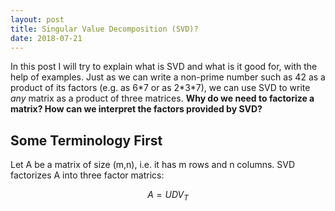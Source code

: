 ```yaml
---
layout: post
title: Singular Value Decomposition (SVD)?
date: 2018-07-21
---
```


In this post I will try to explain what is SVD and what is it good for, with the help of examples. Just as we can write a non-prime number such as 42 as a product of its factors (e.g. as 6\*7 or as 2\*3\*7), we can use SVD to write _any_ matrix as a product of three matrices. **Why do we need to factorize a matrix? How can we interpret the factors provided by SVD?**

## Some Terminology First
Let A be a matrix of size (m,n), i.e. it has m rows and n columns. SVD factorizes A into three factor matrics:

$$
A = UDV_T
$$
